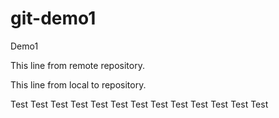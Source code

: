 # git-demo1
Demo1

This line from remote repository.

This line from local to repository.

Test Test Test Test Test Test Test Test Test Test Test Test Test 